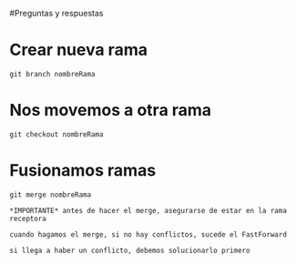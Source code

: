#Preguntas y respuestas

# Crear nueva rama
    git branch nombreRama
# Nos movemos a otra rama
    git checkout nombreRama
# Fusionamos ramas
    git merge nombreRama

    *IMPORTANTE* antes de hacer el merge, asegurarse de estar en la rama receptora

    cuando hagamos el merge, si no hay conflictos, sucede el FastForward

    si llega a haber un conflicto, debemos solucionarlo primero

    